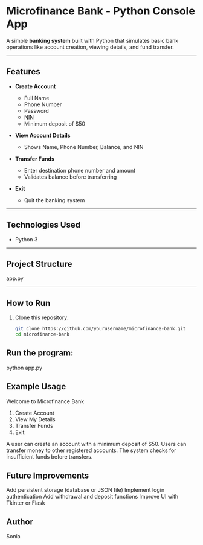 # Microfinance Bank - Python Console App

A simple **banking system** built with Python that simulates basic bank operations like account creation, viewing details, and fund transfer.

---

## Features
- **Create Account**  
  - Full Name  
  - Phone Number  
  - Password  
  - NIN  
  - Minimum deposit of $50  

- **View Account Details**  
  - Shows Name, Phone Number, Balance, and NIN  

- **Transfer Funds**  
  - Enter destination phone number and amount  
  - Validates balance before transferring  

- **Exit**  
  - Quit the banking system  

---

## Technologies Used
- Python 3

---

## Project Structure
app.py

---

##  How to Run
1. Clone this repository:
   ```bash
   git clone https://github.com/yourusername/microfinance-bank.git
   cd microfinance-bank
## Run the program:
  python app.py

## Example Usage
Welcome to Microfinance Bank
1) Create Account
2) View My Details
3) Transfer Funds
4) Exit
   
A user can create an account with a minimum deposit of $50.
Users can transfer money to other registered accounts.
The system checks for insufficient funds before transfers.

## Future Improvements
  Add persistent storage (database or JSON file)
  Implement login authentication
  Add withdrawal and deposit functions
  Improve UI with Tkinter or Flask

## Author
Sonia
